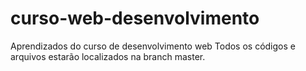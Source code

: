 # curso-web-desenvolvimento
Aprendizados do curso de desenvolvimento web
Todos os códigos e arquivos estarão localizados na branch master.
